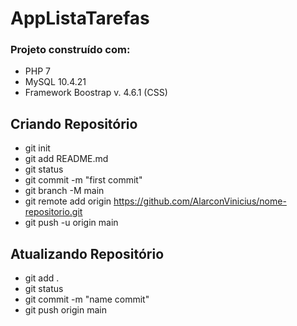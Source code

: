 # AppListaTarefas
### Projeto construído com:
* PHP 7
* MySQL 10.4.21
* Framework Boostrap v. 4.6.1 (CSS)

## Criando Repositório
* git init
* git add README.md
* git status
* git commit -m "first commit"
* git branch -M main
* git remote add origin https://github.com/AlarconVinicius/nome-repositorio.git
* git push -u origin main

## Atualizando Repositório
* git add . 
* git status
* git commit -m "name commit"
* git push origin main

